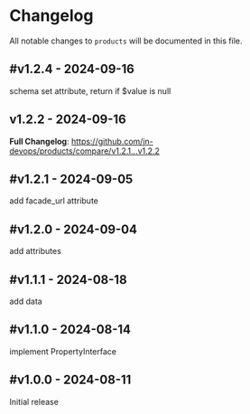# Changelog

All notable changes to `products` will be documented in this file.

## #v1.2.4 - 2024-09-16

schema set attribute, return if $value is null

## v1.2.2 - 2024-09-16

**Full Changelog**: https://github.com/jn-devops/products/compare/v1.2.1...v1.2.2

## #v1.2.1 - 2024-09-05

add facade_url attribute

## #v1.2.0 - 2024-09-04

add attributes

## #v1.1.1 - 2024-08-18

add data

## #v1.1.0 - 2024-08-14

implement PropertyInterface

## #v1.0.0 - 2024-08-11

Initial release
